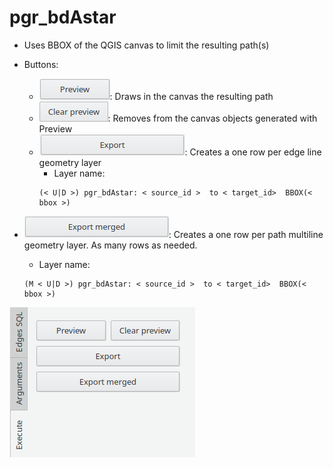 # pgr_bdAstar

- Uses BBOX of the QGIS canvas to limit the resulting path(s)

- Buttons:
  - ![Preview](../img/buttons/execute/preview.png): Draws in the canvas the resulting path
  - ![Clear Preview](../img/buttons/execute/clearpreview.png): Removes from the canvas objects generated with Preview
  - ![Export](../img/buttons/execute/export.png): Creates a one row per edge line geometry layer
  	- Layer name:
	```
	(< U|D >) pgr_bdAstar: < source_id >  to < target_id>  BBOX(< bbox >)
	```
 - ![Export Merged](../img/buttons/execute/exportmergedON.png): Creates a one row per path multiline geometry layer. As many rows as needed.
	- Layer name:
	```
	(M < U|D >) pgr_bdAstar: < source_id >  to < target_id>  BBOX(< bbox >)
	```

![pgr_astar01](../img/tabs/execute/execute.png)
